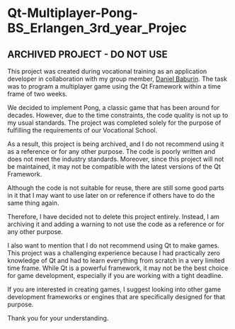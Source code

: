 # Qt-Multiplayer-Pong-BS_Erlangen_3rd_year_Projec
## ARCHIVED PROJECT - DO NOT USE
This project was created during vocational training as an application developer in collaboration with my group member, [Daniel Baburin](https://github.com/Perrrte). The task was to program a multiplayer game using the Qt Framework within a time frame of two weeks.

We decided to implement Pong, a classic game that has been around for decades. However, due to the time constraints, the code quality is not up to my usual standards. The project was completed solely for the purpose of fulfilling the requirements of our Vocational School.

As a result, this project is being archived, and I do not recommend using it as a reference or for any other purpose. The code is poorly written and does not meet the industry standards. Moreover, since this project will not be maintained, it may not be compatible with the latest versions of the Qt Framework.

Although the code is not suitable for reuse, there are still some good parts in it that I may want to use later on or reference if others have to do the same thing again.

Therefore, I have decided not to delete this project entirely. Instead, I am archiving it and adding a warning to not use the code as a reference or for any other purpose.

I also want to mention that I do not recommend using Qt to make games. This project was a challenging experience because I had practically zero knowledge of Qt and had to learn everything from scratch in a very limited time frame. While Qt is a powerful framework, it may not be the best choice for game development, especially if you are working with a tight deadline.

If you are interested in creating games, I suggest looking into other game development frameworks or engines that are specifically designed for that purpose.

Thank you for your understanding.
